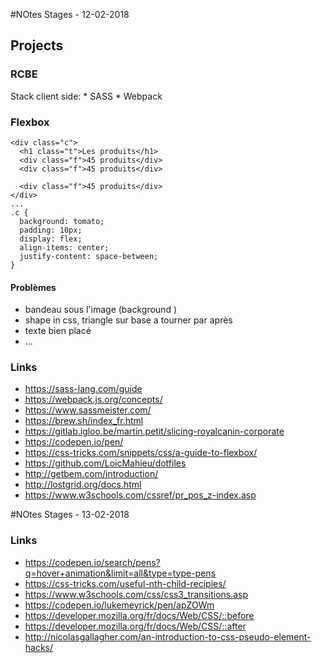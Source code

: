 #NOtes Stages - 12-02-2018

## Projects
### RCBE
Stack client side:
    * SASS 
    * Webpack

### Flexbox 
```
<div class="c">
  <h1 class="t">Les produits</h1>
  <div class="f">45 produits</div>
  <div class="f">45 produits</div>
  
  <div class="f">45 produits</div>
</div>
...
.c {
  background: tomato;
  padding: 10px;
  display: flex;
  align-items: center;
  justify-content: space-between;
}
```


#### Problèmes 
* bandeau sous l'image (background )
* shape in css, triangle sur base a tourner par après
* texte bien placé
* ...


### Links
* https://sass-lang.com/guide
* https://webpack.js.org/concepts/
* https://www.sassmeister.com/
* https://brew.sh/index_fr.html
* https://gitlab.igloo.be/martin.petit/slicing-royalcanin-corporate
* https://codepen.io/pen/
* https://css-tricks.com/snippets/css/a-guide-to-flexbox/
* https://github.com/LoicMahieu/dotfiles
* http://getbem.com/introduction/
* http://lostgrid.org/docs.html
* https://www.w3schools.com/cssref/pr_pos_z-index.asp

#NOtes Stages - 13-02-2018

### Links
* https://codepen.io/search/pens?q=hover+animation&limit=all&type=type-pens
* https://css-tricks.com/useful-nth-child-recipies/
* https://www.w3schools.com/css/css3_transitions.asp
* https://codepen.io/lukemeyrick/pen/apZOWm
* https://developer.mozilla.org/fr/docs/Web/CSS/::before
* https://developer.mozilla.org/fr/docs/Web/CSS/::after
* http://nicolasgallagher.com/an-introduction-to-css-pseudo-element-hacks/
